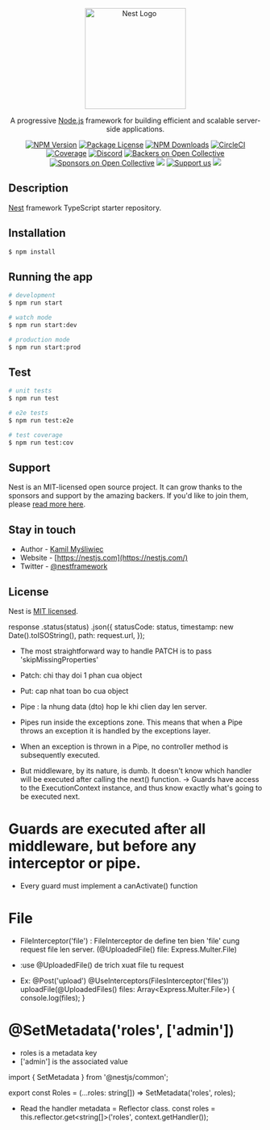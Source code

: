 <p align="center">
  <a href="http://nestjs.com/" target="blank"><img src="https://nestjs.com/img/logo-small.svg" width="200" alt="Nest Logo" /></a>
</p>

[circleci-image]: https://img.shields.io/circleci/build/github/nestjs/nest/master?token=abc123def456
[circleci-url]: https://circleci.com/gh/nestjs/nest

  <p align="center">A progressive <a href="http://nodejs.org" target="_blank">Node.js</a> framework for building efficient and scalable server-side applications.</p>
    <p align="center">
<a href="https://www.npmjs.com/~nestjscore" target="_blank"><img src="https://img.shields.io/npm/v/@nestjs/core.svg" alt="NPM Version" /></a>
<a href="https://www.npmjs.com/~nestjscore" target="_blank"><img src="https://img.shields.io/npm/l/@nestjs/core.svg" alt="Package License" /></a>
<a href="https://www.npmjs.com/~nestjscore" target="_blank"><img src="https://img.shields.io/npm/dm/@nestjs/common.svg" alt="NPM Downloads" /></a>
<a href="https://circleci.com/gh/nestjs/nest" target="_blank"><img src="https://img.shields.io/circleci/build/github/nestjs/nest/master" alt="CircleCI" /></a>
<a href="https://coveralls.io/github/nestjs/nest?branch=master" target="_blank"><img src="https://coveralls.io/repos/github/nestjs/nest/badge.svg?branch=master#9" alt="Coverage" /></a>
<a href="https://discord.gg/G7Qnnhy" target="_blank"><img src="https://img.shields.io/badge/discord-online-brightgreen.svg" alt="Discord"/></a>
<a href="https://opencollective.com/nest#backer" target="_blank"><img src="https://opencollective.com/nest/backers/badge.svg" alt="Backers on Open Collective" /></a>
<a href="https://opencollective.com/nest#sponsor" target="_blank"><img src="https://opencollective.com/nest/sponsors/badge.svg" alt="Sponsors on Open Collective" /></a>
  <a href="https://paypal.me/kamilmysliwiec" target="_blank"><img src="https://img.shields.io/badge/Donate-PayPal-ff3f59.svg"/></a>
    <a href="https://opencollective.com/nest#sponsor"  target="_blank"><img src="https://img.shields.io/badge/Support%20us-Open%20Collective-41B883.svg" alt="Support us"></a>
  <a href="https://twitter.com/nestframework" target="_blank"><img src="https://img.shields.io/twitter/follow/nestframework.svg?style=social&label=Follow"></a>
</p>
  <!--[![Backers on Open Collective](https://opencollective.com/nest/backers/badge.svg)](https://opencollective.com/nest#backer)
  [![Sponsors on Open Collective](https://opencollective.com/nest/sponsors/badge.svg)](https://opencollective.com/nest#sponsor)-->

## Description

[Nest](https://github.com/nestjs/nest) framework TypeScript starter repository.

## Installation

```bash
$ npm install
```

## Running the app

```bash
# development
$ npm run start

# watch mode
$ npm run start:dev

# production mode
$ npm run start:prod
```

## Test

```bash
# unit tests
$ npm run test

# e2e tests
$ npm run test:e2e

# test coverage
$ npm run test:cov
```

## Support

Nest is an MIT-licensed open source project. It can grow thanks to the sponsors and support by the amazing backers. If you'd like to join them, please [read more here](https://docs.nestjs.com/support).

## Stay in touch

- Author - [Kamil Myśliwiec](https://kamilmysliwiec.com)
- Website - [https://nestjs.com](https://nestjs.com/)
- Twitter - [@nestframework](https://twitter.com/nestframework)

## License

Nest is [MIT licensed](LICENSE).






response
      .status(status)
      .json({
        statusCode: status,
        timestamp: new Date().toISOString(),
        path: request.url,
      });



- The most straightforward way to handle PATCH is to pass  'skipMissingProperties'
- Patch: chi thay doi 1 phan cua object
- Put: cap nhat toan bo cua object

- Pipe : la nhung data (dto) hop le khi clien day len server.
- Pipes run inside the exceptions zone. This means that when a Pipe throws an exception it is handled by the exceptions layer.
- When an exception is thrown in a Pipe, no controller method is subsequently executed.


- But middleware, by its nature, is dumb. It doesn't know which handler will be executed after calling the next() function. 
-> Guards have access to the ExecutionContext instance, and thus know exactly what's going to be executed next. 

# Guards are executed after all middleware, but before any interceptor or pipe.
- Every guard must implement a canActivate() function


# File
- FileInterceptor('file')   : FileInterceptor de define ten bien 'file' cung request file len server.
  (@UploadedFile() file: Express.Multer.File)
- :use @UploadedFile() de trich xuat file tu request

- Ex:
  @Post('upload')
  @UseInterceptors(FilesInterceptor('files'))
  uploadFile(@UploadedFiles() files: Array<Express.Multer.File>) {
    console.log(files);
  }

# @SetMetadata('roles', ['admin'])
- roles is a metadata key
- ['admin'] is the associated value

import { SetMetadata } from '@nestjs/common';

export const Roles = (...roles: string[]) => SetMetadata('roles', roles);

- Read the handler metadata = Reflector class.
const roles = this.reflector.get<string[]>('roles', context.getHandler());